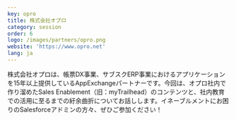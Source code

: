 ```yaml
---
key: opro
title: 株式会社オプロ
category: session
order: 6
logo: /images/partners/opro.png
website: 'https://www.opro.net'
lang: ja
---
```

株式会社オプロは、帳票DX事業、サブスクERP事業におけるアプリケーションを15年以上提供しているAppExchangeパートナーです。今回は、オプロ社内で作り溜めたSales Enablement（旧：myTrailhead）のコンテンツと、社内教育での活用に至るまでの紆余曲折についてお話しします。イネーブルメントにお困りのSalesforceアドミンの方々、ぜひご参加ください！